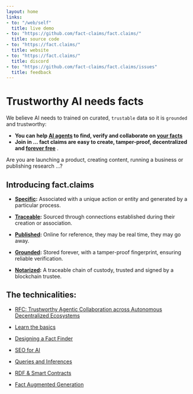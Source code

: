 ```yaml
---
layout: home
links:
- to: "/web/self"
  title: live demo
- to: "https://github.com/fact-claims/fact.claims/"
  title: source code
- to: "https://fact.claims/"
  title: website
- to: "https://fact.claims/"
  title: discord
- to: "https://github.com/fact-claims/fact.claims/issues"
  title: feedback
---
```

# Trustworthy AI needs facts

We believe AI needs to trained on curated, `trustable` data so it is `grounded` and trustworthy:

- **You can help [AI agents](/howto/crawling) to find, verify and collaborate on [your facts](/web/self)**
- **Join in ... fact claims are easy to create, tamper-proof, decentralized and [forever free](/claim/)** .

Are you are launching a product, creating content, running a business or publishing research ...?

## Introducing fact.claims

- **[Specific](/claim/):** Associated with a unique action or entity and generated by a particular process.

- **[Traceable](/claim/):** Sourced through connections established during their creation or association.

- **[Published](/claim/):** Online for reference, they may be real time, they may go away.

- **[Grounded](/claim/):** Stored forever, with a tamper-proof fingerprint, ensuring reliable verification.

- **[Notarized](/claim/):** A traceable chain of custody, trusted and signed by a blockchain trustee.

## The technicalities:

- [RFC: Trustworthy Agentic Collaboration across Autonomous Decentralized Ecosystems](/rfc/draft)

- [Learn the basics](/howto/begin)

- [Designing a Fact Finder](/howto/crawling)

- [SEO for AI](/howto/seo)

- [Queries and Inferences](/howto/sparql)

- [RDF & Smart Contracts](/usecase/web3)

- [Fact Augmented Generation](/howto/fag)
